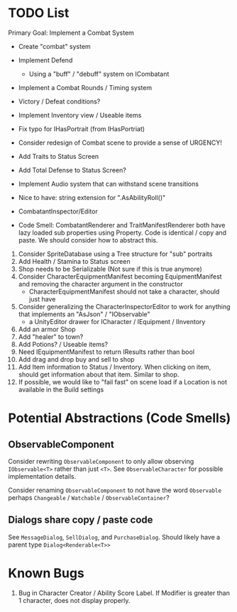 # TODO List

Primary Goal:  Implement a Combat System

* Create "combat" system
* Implement Defend
  * Using a "buff" / "debuff" system on ICombatant
* Implement a Combat Rounds / Timing system
* Victory / Defeat conditions?
* Implement Inventory view / Useable items

* Fix typo for IHasPortrait (from IHasPortriat)
* Consider redesign of Combat scene to provide a sense of URGENCY!
* Add Traits to Status Screen
* Add Total Defense to Status Screen?
* Implement Audio system that can withstand scene transitions
* Nice to have: string extension for ".AsAbilityRoll()"
* CombatantInspector/Editor
* Code Smell: CombatantRenderer and TraitManifestRenderer both have lazy loaded
  sub properties using Property. Code is identical / copy and paste. We should
  consider how to abstract this.


1. Consider SpriteDatabase using a Tree structure for "sub" portraits
2. Add Health / Stamina to Status screen
3. Shop needs to be Serializable (Not sure if this is true anymore)
4. Consider CharacterEquipmentManifest becoming EquipmentManifest and removing the character argument in the constructor
   * CharacterEquipmentManifest should not take a character, should just have
5. Consider generalizing the CharacterInspectorEditor to work for anything that
   implements an "AsJson" / "IObservable"
   * a UnityEditor drawer for ICharacter / IEquipment / IInventory
6.  Add an armor Shop
7.  Add "healer" to town?
8.  Add Potions? / Useable items?
9.  Need IEquipmentManifest to return IResults rather than bool
10. Add drag and drop buy and sell to shop
11. Add Item information to Status / Inventory. When clicking on item, should
    get information about that item. Similar to shop.
12. If possible, we would like to "fail fast" on scene load if a Location is not
    available in the Build settings

# Potential Abstractions (Code Smells)

## ObservableComponent
Consider rewriting `ObservableComponent` to only allow observing
`IObservable<T>` rather than just `<T>`. See `ObservableCharacter` for possible
implementation details.

Consider renaming `ObservableComponent` to not have the word `Observable`
perhaps `Changeable` / `Watchable` / `ObservableContainer`?

## Dialogs share copy / paste code
See `MessageDialog`, `SellDialog`, and `PurchaseDialog`. Should likely have a parent type `Dialog<Renderable<T>>`

# Known Bugs

1. Bug in Character Creator / Ability Score Label. If Modifier is greater than 1
   character, does not display properly.
